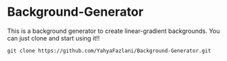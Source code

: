 # Background-Generator

This is a background generator to create linear-gradient backgrounds. You can just clone and start using it!!

````
git clone https://github.com/YahyaFazlani/Background-Generator.git
````
